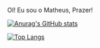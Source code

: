 OI! Eu sou o Matheus, Prazer!

[![Anurag's GitHub stats](https://github-readme-stats.vercel.app/api?username=AshPolluXc6&show_icons=true&theme=radical&count_private=true)](https://github.com/AshPolluXc6/github-readme-stats)

[![Top Langs](https://github-readme-stats.vercel.app/api/top-langs/?username=AshPolluXc6&theme=radical)](https://github.com/AshPolluXc6/github-readme-stats)

